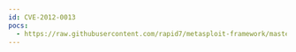 ```yaml
---
id: CVE-2012-0013
pocs:
  - https://raw.githubusercontent.com/rapid7/metasploit-framework/master/modules/exploits/windows/fileformat/ms12_005.rb
---
```

